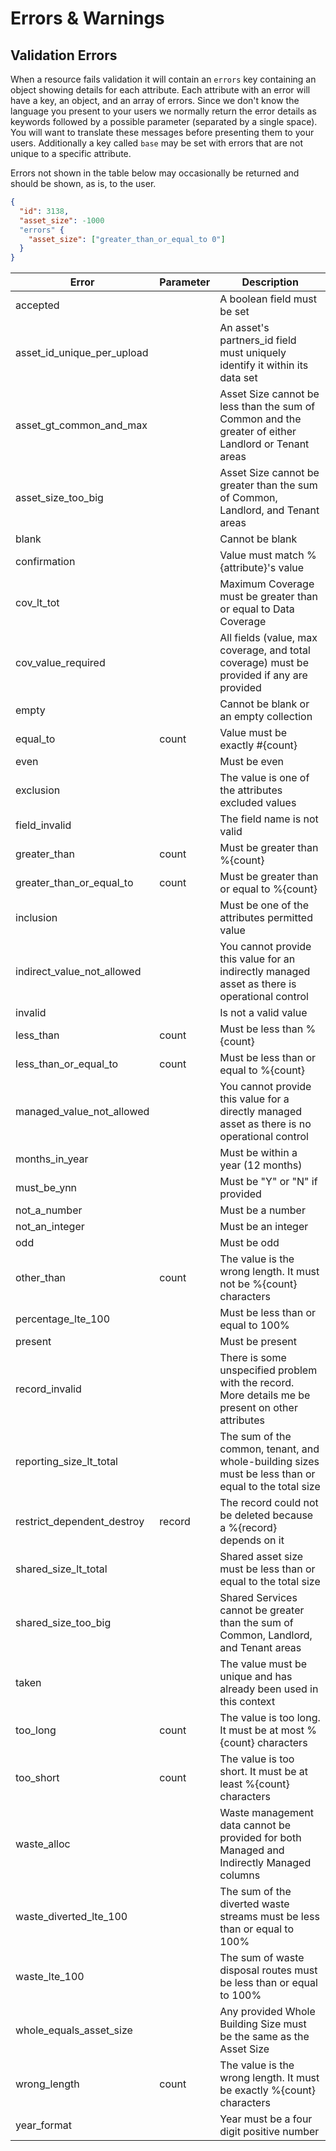 # Errors & Warnings

## Validation Errors

When a resource fails validation it will contain an `errors` key containing an object showing details
for each attribute. Each attribute with an error will have a key, an object, and an array of errors.
Since we don't know the language you present to your users we normally return the error details as
keywords followed by a possible parameter (separated by a single space). You will want to translate these messages before presenting them to your users. Additionally a key called `base` may be set
with errors that are not unique to a specific attribute.

Errors not shown in the table below may occasionally be returned and should be shown, as is, to the user.

```json
{
  "id": 3138,
  "asset_size": -1000
  "errors" {
    "asset_size": ["greater_than_or_equal_to 0"]
  }
}
```

Error                      | Parameter    | Description
---------------------------|--------------|------------------
accepted                   |              | A boolean field must be set
asset_id_unique_per_upload |              | An asset's partners_id field must uniquely identify it within its data set
asset_gt_common_and_max    |              | Asset Size cannot be less than the sum of Common and the greater of either Landlord or Tenant areas
asset_size_too_big         |              | Asset Size cannot be greater than the sum of Common, Landlord, and Tenant areas
blank                      |              | Cannot be blank
confirmation               |              | Value must match %{attribute}'s value
cov_lt_tot                 |              | Maximum Coverage must be greater than or equal to Data Coverage
cov_value_required         |              | All fields (value, max coverage, and total coverage) must be provided if any are provided
empty                      |              | Cannot be blank or an empty collection
equal_to                   | count        | Value must be exactly #{count}
even                       |              | Must be even
exclusion                  |              | The value is one of the attributes excluded values
field_invalid              |              | The field name is not valid
greater_than               | count        | Must be greater than %{count}
greater_than_or_equal_to   | count        | Must be greater than or equal to %{count}
inclusion                  |              | Must be one of the attributes permitted value
indirect_value_not_allowed |              | You cannot provide this value for an indirectly managed asset as there is operational control
invalid                    |              | Is not a valid value
less_than                  | count        | Must be less than %{count}
less_than_or_equal_to      | count        | Must be less than or equal to %{count}
managed_value_not_allowed  |              | You cannot provide this value for a directly managed asset as there is no operational control
months_in_year             |              | Must be within a year (12 months)
must_be_ynn                |              | Must be "Y" or "N" if provided
not_a_number               |              | Must be a number
not_an_integer             |              | Must be an integer
odd                        |              | Must be odd
other_than                 | count        | The value is the wrong length. It must not be %{count} characters
percentage_lte_100         |              | Must be less than or equal to 100%
present                    |              | Must be present
record_invalid             |              | There is some unspecified problem with the record. More details me be present on other attributes
reporting_size_lt_total    |              | The sum of the common, tenant, and whole-building sizes must be less than or equal to the total size
restrict_dependent_destroy | record       | The record could not be deleted because a %{record} depends on it
shared_size_lt_total       |              | Shared asset size must be less than or equal to the total size
shared_size_too_big        |              | Shared Services cannot be greater than the sum of Common, Landlord, and Tenant areas
taken                      |              | The value must be unique and has already been used in this context
too_long                   | count        | The value is too long. It must be at most %{count} characters
too_short                  | count        | The value is too short. It must be at least %{count} characters
waste_alloc                |              | Waste management data cannot be provided for both Managed and Indirectly Managed columns
waste_diverted_lte_100     |              | The sum of the diverted waste streams must be less than or equal to 100%
waste_lte_100              |              | The sum of waste disposal routes must be less than or equal to 100%
whole_equals_asset_size    |              | Any provided Whole Building Size must be the same as the Asset Size
wrong_length               | count        | The value is the wrong length. It must be exactly %{count} characters
year_format                |              | Year must be a four digit positive number

